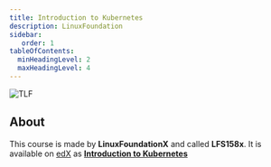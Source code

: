 ```yaml
---
title: Introduction to Kubernetes
description: LinuxFoundation
sidebar:
   order: 1
tableOfContents:
  minHeadingLevel: 2
  maxHeadingLevel: 4
---
```


![TLF](/img/linux-foundation.png)

## About

This course is made by **LinuxFoundationX** and called **LFS158x**. It is available on [edX](https://www.edx.org/) as [**Introduction to Kubernetes**](https://learning.edx.org/course/course-v1:LinuxFoundationX+LFS158x+1T2024/home)
